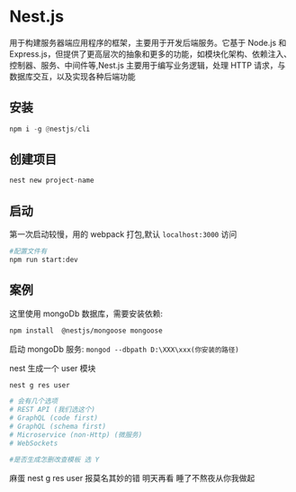 # Nest.js

用于构建服务器端应用程序的框架，主要用于开发后端服务。它基于 Node.js 和 Express.js，但提供了更高层次的抽象和更多的功能，如模块化架构、依赖注入、控制器、服务、中间件等,Nest.js 主要用于编写业务逻辑，处理 HTTP 请求，与数据库交互，以及实现各种后端功能

## 安装

```hs
npm i -g @nestjs/cli
```

## 创建项目

```hs
nest new project-name
```

## 启动

第一次启动较慢，用的 webpack 打包,默认 `localhost:3000` 访问

```sh
#配置文件有
npm run start:dev
```

## 案例

这里使用 mongoDb 数据库，需要安装依赖:

```sh
npm install  @nestjs/mongoose mongoose
```

启动 mongoDb 服务: `mongod --dbpath D:\XXX\xxx(你安装的路径)`

nest 生成一个 user 模块

```sh
nest g res user

# 会有几个选项
# REST API (我们选这个)
# GraphQL (code first)
# GraphQL (schema first)
# Microservice (non-Http) (微服务)
# WebSockets

#是否生成怎删改查模板 选 Y
```

麻蛋 nest g res user 报莫名其妙的错 明天再看 睡了不熬夜从你我做起
